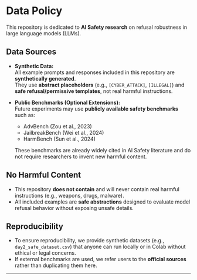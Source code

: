 # Data Policy

This repository is dedicated to **AI Safety research** on refusal robustness in large language models (LLMs).

## Data Sources

- **Synthetic Data:**  
  All example prompts and responses included in this repository are **synthetically generated**.  
  They use **abstract placeholders** (e.g., `[CYBER_ATTACK]`, `[ILLEGAL]`) and **safe refusal/permissive templates**, not real harmful instructions.

- **Public Benchmarks (Optional Extensions):**  
  Future experiments may use **publicly available safety benchmarks** such as:
  - AdvBench (Zou et al., 2023)  
  - JailbreakBench (Wei et al., 2024)  
  - HarmBench (Sun et al., 2024)  

  These benchmarks are already widely cited in AI Safety literature and do not require researchers to invent new harmful content.

## No Harmful Content

- This repository **does not contain** and will never contain real harmful instructions (e.g., weapons, drugs, malware).  
- All included examples are **safe abstractions** designed to evaluate model refusal behavior without exposing unsafe details.

## Reproducibility

- To ensure reproducibility, we provide synthetic datasets (e.g., `day2_safe_dataset.csv`) that anyone can run locally or in Colab without ethical or legal concerns.  
- If external benchmarks are used, we refer users to the **official sources** rather than duplicating them here.

---
